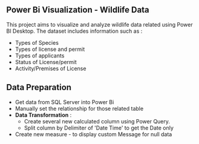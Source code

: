 ## Power Bi Visualization - Wildlife Data

This project aims to visualize and analyze wildlife data related  using Power BI Desktop. The dataset includes information such as :

- Types of Species
- Types of license and permit
- Types of applicants
- Status of License/permit
- Activity/Premises of License

## Data Preparation

- Get data from SQL Server into Power Bi
- Manually set the relationship for those related table
- **Data Transformation** : 
  - Create several new calculated column using Power Query.
  - Split column by Delimiter of 'Date Time' to get the Date only
- Create new measure - to display custom Message for null data
